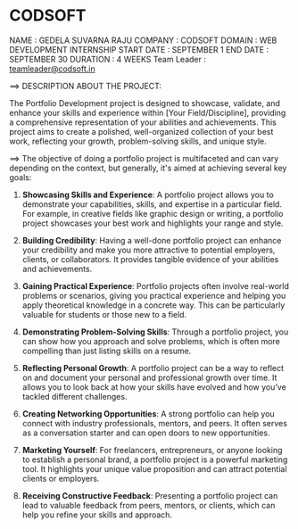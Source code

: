 # CODSOFT

NAME                  : GEDELA SUVARNA RAJU
COMPANY               : CODSOFT
DOMAIN                : WEB DEVELOPMENT
INTERNSHIP START DATE : SEPTEMBER 1
END DATE              : SEPTEMBER 30
DURATION              : 4 WEEKS
Team Leader           : teamleader@codsoft.in




==> DESCRIPTION ABOUT THE PROJECT:

The Portfolio Development project is designed to showcase, validate, and enhance your skills and experience within [Your Field/Discipline], providing a comprehensive representation of your abilities and achievements. This project aims to create a polished, well-organized collection of your best work, reflecting your growth, problem-solving skills, and unique style.



==> The objective of doing a portfolio project is multifaceted and can vary depending on the context, but generally, it's aimed at achieving several key goals:

1. **Showcasing Skills and Experience**: A portfolio project allows you to demonstrate your capabilities, skills, and expertise in a particular field. For example, in creative fields like graphic design or writing, a portfolio project showcases your best work and highlights your range and style.

2. **Building Credibility**: Having a well-done portfolio project can enhance your credibility and make you more attractive to potential employers, clients, or collaborators. It provides tangible evidence of your abilities and achievements.

3. **Gaining Practical Experience**: Portfolio projects often involve real-world problems or scenarios, giving you practical experience and helping you apply theoretical knowledge in a concrete way. This can be particularly valuable for students or those new to a field.

4. **Demonstrating Problem-Solving Skills**: Through a portfolio project, you can show how you approach and solve problems, which is often more compelling than just listing skills on a resume.

5. **Reflecting Personal Growth**: A portfolio project can be a way to reflect on and document your personal and professional growth over time. It allows you to look back at how your skills have evolved and how you’ve tackled different challenges.

6. **Creating Networking Opportunities**: A strong portfolio can help you connect with industry professionals, mentors, and peers. It often serves as a conversation starter and can open doors to new opportunities.

7. **Marketing Yourself**: For freelancers, entrepreneurs, or anyone looking to establish a personal brand, a portfolio project is a powerful marketing tool. It highlights your unique value proposition and can attract potential clients or employers.

8. **Receiving Constructive Feedback**: Presenting a portfolio project can lead to valuable feedback from peers, mentors, or clients, which can help you refine your skills and approach.
